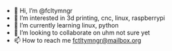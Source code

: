 - 👋 Hi, I’m @fcltymngr
- 👀 I’m interested in 3d printing, cnc, linux, raspberrypi
- 🌱 I’m currently learning linux, python
- 💞️ I’m looking to collaborate on uhm not sure yet
- 📫 How to reach me fctltymngr@mailbox.org

<!---
fcltymngr/fcltymngr is a ✨ special ✨ repository because its `README.md` (this file) appears on your GitHub profile.
You can click the Preview link to take a look at your changes.
--->

